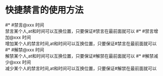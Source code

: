 # 快捷禁言的使用方法
#* #禁言@xxx 时间   
禁言某个人,at和时间可以互换位置，只要保证#禁言在最前面就可以
#* #禁言增加@xxx 时间   
增加某个人的禁言时间,at和时间可以互换位置，只要保证#禁言在最前面就可以
#* #解禁@xxx 时间   
解禁某个人,at和时间可以互换位置，只要保证#解禁在最前面就可以
#* #解禁减少@xxx 时间   
减少某个人的禁言时间,at和时间可以互换位置，只要保证#解禁在最前面就可以
